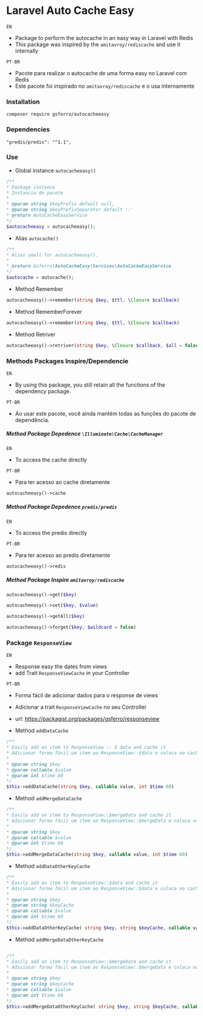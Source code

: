 # Laravel Auto Cache Easy
`EN`
- Package to perform the autocache in an easy way in Laravel with Redis
- This package was inspired by the `amitavroy/rediscache` and use it internally

`PT-BR`
- Pacote para realizar o autocache de uma forma easy no Laravel com Redis
- Este pacote foi inspirado no `amitavroy/rediscache` e o usa internamente

### Installation
```
composer require gsferro/autocacheeasy
```

### Dependencies
```
"predis/predis": "^1.1",
```

### Use
- Global instance `autocacheeasy()`
 ``` php
/**
* Package instance
* Instancia do pacote
*
* @param string $keyPrefix default null, 
* @param string $keyPrefixSeparetor default ':' 
* @return AutoCacheEasyService
*/
$autocacheeasy = autocacheeasy();

```

- Alias `autocache()`
``` php
/**
* Alias small for autocacheeasy().
*
* @return Gsferro\AutoCacheEasy\Services\AutoCacheEasyService
*/
$autocache = autocache();
```

- Method Remember
``` php
autocacheeasy()->remember(string $key, $ttl, \Closure $callback)
```

- Method RememberForever
``` php
autocacheeasy()->remember(string $key, $ttl, \Closure $callback)
```

- Method Retriver
``` php
autocacheeasy()->retriver(string $key, \Closure $callback, $all = false)
```

### Methods Packages Inspire/Dependencie

`EN`
- By using this package, you still retain all the functions of the dependency package.

`PT-BR`
- Ao usar este pacote, você ainda mantém todas as funções do pacote de dependência.

##### Method Package Depedence `\Illuminate\Cache\CacheManager`
`EN`
- To access the cache directly

`PT-BR`
- Para ter acesso ao cache diretamente

``` php
autocacheeasy()->cache
``` 

##### Method Package Depedence `predis/predis`
`EN`
- To access the predis directly

`PT-BR`
- Para ter acesso ao predis diretamente

``` php
autocacheeasy()->redis
``` 
##### Method Package Inspire `amitavroy/rediscache`

``` php
autocacheeasy()->get($key) 

autocacheeasy()->set($key, $value) 

autocacheeasy()->getAll($key) 

autocacheeasy()->forget($key, $wildcard = false) 
``` 

### Package `ResponseView`
`EN`
- Response easy the dates from views 
- add Trait `ResponseViewCache` in your Controller

`PT-BR`
- Forma fácil de adicionar dados para o response de views
- Adicionar a trait `ResponseViewCache` no seu Controller

- url: https://packagist.org/packages/gsferro/responseview

- Method `addDataCache`
``` php
/**
* Easily add an item to ResponseView :: $ data and cache it
* Adicionar forma fácil um item ao ResponseView::$data e coloca no cache
*
* @param string $key
* @param callable $value
* @param int $time 60
*/
$this->addDataCache(string $key, callable value, int $time 60)
```

- Method `addMergeDataCache`
``` php
/**
* Easily add an item to ResponseView::$mergeData and cache it
* Adicionar forma fácil um item ao ResponseView::$mergeData e coloca no cache
*
* @param string $key
* @param callable $value
* @param int $time 60
*/
$this->addMergeDataCache(string $key, callable value, int $time 60)
```

- Method `addDataOtherKeyCache`
``` php
/**
* Easily add an item to ResponseView::$data and cache it
* Adicionar forma fácil um item ao ResponseView::$data e coloca no cache
*
* @param string $key
* @param string $keyCache
* @param callable $value
* @param int $time 60
*/
$this->addDataOtherKeyCache( string $key, string $keyCache, callable value, int $time 60 )
```

- Method `addMergeDataOtherKeyCache`
``` php

/**
* Easily add an item to ResponseView::$mergeData and cache it
* Adicionar forma fácil um item ao ResponseView::$mergeData e coloca no cache
*
* @param string $key
* @param string $keyCache
* @param callable $value
* @param int $time 60
*/
$this->addMergeDataOtherKeyCache( string $key, string $keyCache, callable value, int $time 60 ) 
``` 